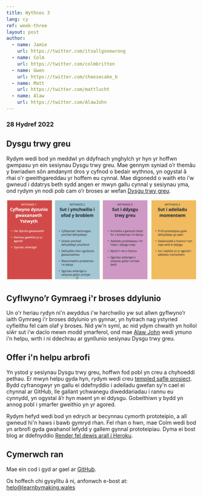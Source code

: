 ```yaml
---
title: Wythnos 3
lang: cy
ref: week-three
layout: post
author:
  - name: Jamie
    url: https://twitter.com/itsallgonewrong
  - name: Colm
    url: https://twitter.com/colmbritton
  - name: Gwen
    url: https://twitter.com/cheesecake_b
  - name: Matt
    url: https://twitter.com/mattlucht
  - name: Alaw
    url: https://twitter.com/AlawJohn
---
```


### 28 Hydref 2022

## Dysgu trwy greu

Rydym wedi bod yn meddwl yn ddyfnach ynghylch yr hyn yr hoffwn gwmpasu yn ein sesiynau Dysgu trwy greu. Mae gennym syniad o’r themâu y bwriadwn sôn amdanynt dros y cyfnod o bedair wythnos, yn ogystal â rhai o'r gweithgareddau yr hoffem eu cynnal. Mae digonedd o waith eto i’w gwneud i ddatrys beth sydd angen er mwyn gallu cynnal y sesiynau yma, ond rydym yn nodi pob cam o’r broses ar wefan [Dysgu trwy greu](http://learnbymaking.wales/cy/the-labs/).

![Diagram yn dangos ein meddyliau cynnar o’r themâu a’r gweithgareddau wythnosol](/assets/images/weekly-themes-cy.jpg)

## Cyflwyno’r Gymraeg i'r broses ddylunio

Un o'r heriau rydyn ni'n awyddus i'w harchwilio yw sut allwn gyflwyno’r iaith Gymraeg i'r broses ddylunio yn gynnar, yn hytrach nag ystyried cyfieithu fel cam olaf y broses. Nid yw’n syml, ac nid ydym chwaith yn hollol siŵr sut i’w daclo mewn modd ymarferol, ond mae [Alaw John](https://twitter.com/alawjohn) wedi ymuno i'n helpu, wrth i ni ddechrau ar gynllunio sesiynau Dysgu trwy greu. 

## Offer i'n helpu arbrofi

Yn ystod y sesiynau Dysgu trwy greu, hoffwn fod pobl yn creu a chyhoeddi pethau. Er mwyn helpu gyda hyn, rydym wedi creu [templed safle prosiect](https://github.com/learnbymakingwales/project-site-template). Bydd cyfranogwyr yn gallu ei ddefnyddio i adeiladu gwefan sy'n cael ei chynnal ar GitHub, lle gallant ychwanegu diweddariadau i rannu eu cynnydd, yn ogystal â’r hyn maent yn ei ddysgu. Gobeithiwn y bydd yn annog pobl i ymarfer gweithio yn yr agored.

Rydym hefyd wedi bod yn edrych ar becynnau cymorth prototeipio, a all gwneud hi'n haws i bawb gymryd rhan. Fel rhan o hwn, mae Colm wedi bod yn arbrofi gyda gwahanol lefydd y gallem gynnal prototeipiau. Dyma ei bost blog ar ddefnyddio [Render fel dewis arall i Heroku](https://colmjude.com/blog/move-python-prototypes-from-heroku-to-render).

## Cymerwch ran

Mae ein cod i gyd ar gael ar [GitHub](https://github.com/orgs/learnbymakingwales/repositories).

Os hoffech chi gysylltu â ni, anfonwch e-bost at: helo@learnbymaking.wales

